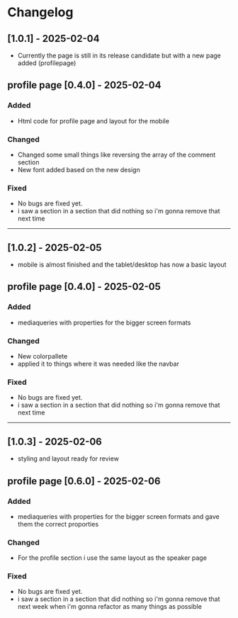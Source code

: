 # Changelog


## [1.0.1] - 2025-02-04

- Currently the page is still in its release candidate but with a new page added (profilepage)

## profile page [0.4.0] - 2025-02-04

### Added
- Html code for profile page and layout for the mobile

### Changed
- Changed some small things like reversing the array of the comment section
- New font added based on the new design

### Fixed
- No bugs are fixed yet. 
- i saw a section in a section that did nothing so i'm gonna remove that next time

--------------

## [1.0.2] - 2025-02-05

- mobile is almost  finished and the tablet/desktop has now a basic layout

## profile page [0.4.0] - 2025-02-05

### Added
- mediaqueries with properties for the bigger screen formats

### Changed
- New colorpallete 
- applied it to things where it was needed like the navbar

### Fixed
- No bugs are fixed yet. 
- i saw a section in a section that did nothing so i'm gonna remove that next time

--------------

## [1.0.3] - 2025-02-06

- styling and layout ready for review

## profile page [0.6.0] - 2025-02-06

### Added
- mediaqueries with properties for the bigger screen formats and gave them the correct proporties

### Changed
- For the profile section i use the same layout as the speaker page

### Fixed
- No bugs are fixed yet. 
- i saw a section in a section that did nothing so i'm gonna remove that next week when i'm gonna refactor as many things as possible